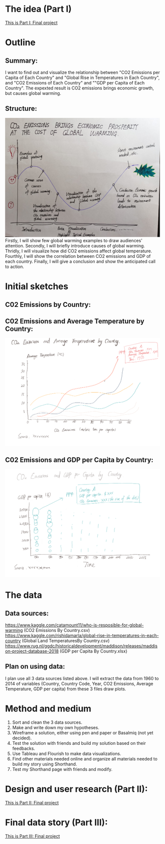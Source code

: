 # The idea (Part I)
[This is Part I: Final project](/final_project_I_Yu_Luo.md)

# Outline
## Summary:
I want to find out and visualize the relationship between "CO2 Emissions per Capita of Each Country" and "Global Rise in Temperatures in Each Country", and "CO2 Emissions of Each Country" and ""GDP per Capita of Each Country". The expexted result is CO2 emissions brings economic growth, but causes global warming. 

## Structure:
![Explanation of data viz](3.jpg)
Firstly, I will show few global warming examples to draw audiences' attention. 
Secondly, I  will briefly introduce causes of global warming. 
Thridly, I will visualize how did CO2 emissions affect global temperature.
Fourthly, I will show the correlation between CO2 emissions and GDP of each country.
Finally, I will give a conclusion and show the anticipated call to action.

# Initial sketches
## C02 Emissions by Country:
<div class="flourish-embed flourish-table" data-src="visualisation/3887621" data-url="https://flo.uri.sh/visualisation/3887621/embed" aria-label=""><script src="https://public.flourish.studio/resources/embed.js"></script></div>

## C02 Emissions and Average Temperature by Country:
![Explanation of data viz](4.png)

## C02 Emissions and GDP per Capita by Country:
![Explanation of data viz](5.png)

# The data
## Data sources:
https://www.kaggle.com/catamount11/who-is-resposible-for-global-warming (CO2 Emissions By Country.csv)
https://www.kaggle.com/rishidamarla/global-rise-in-temperatures-in-each-country (Global Land TemperaturesBy Country.csv)
https://www.rug.nl/ggdc/historicaldevelopment/maddison/releases/maddison-project-database-2018 (GDP per Capita By Country.xlsx)

## Plan on using data:
I plan use all 3 data sources listed above. I will extract the data from 1960 to 2014 of variables (Country, Country Code, Year, CO2 Emissions, Average Temperature, GDP per capita) from these 3 files draw plots.

# Method and medium
1. Sort and clean the 3 data sources.
2. Make and write down my own hypotheses.
3. Wireframe a solution, either using pen and paper or Basalmiq (not yet decided).
4. Test the solution with friends and build my solution based on their feedbacks.
5. Use Tableau and Flourish to make data visualizations.
6. Find other materials needed online and organize all materials needed to build my story using Shorthand.
7. Test my Shorthand page with friends and modify.


# Design and user research (Part II): 
[This is Part II: Final project](/final_project_II_Yu_Luo.md)

# Final data story (Part III): 
[This is Part III: Final project](/final_project_III_Yu_Luo.md)
